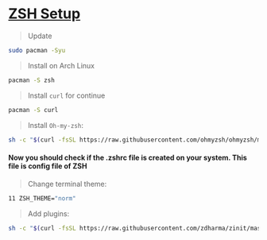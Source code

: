 # [ZSH Setup](https://github.com/ohmyzsh/ohmyzsh/wiki/Installing-ZSH) 

> Update

```bash
sudo pacman -Syu
```

> Install on Arch Linux

```bash
pacman -S zsh
```
> Install `curl` for continue

```bash
pacman -S curl
```
> Install `Oh-my-zsh`:

```bash
sh -c "$(curl -fsSL https://raw.githubusercontent.com/ohmyzsh/ohmyzsh/master/tools/install.sh)"
```
#### Now you should check if the .zshrc file is created on your system. This file is config file of ZSH 

> Change terminal theme:

```bash
11 ZSH_THEME="norm"
```
> Add plugins: 

```bash
sh -c "$(curl -fsSL https://raw.githubusercontent.com/zdharma/zinit/master/doc/install.sh)"
```